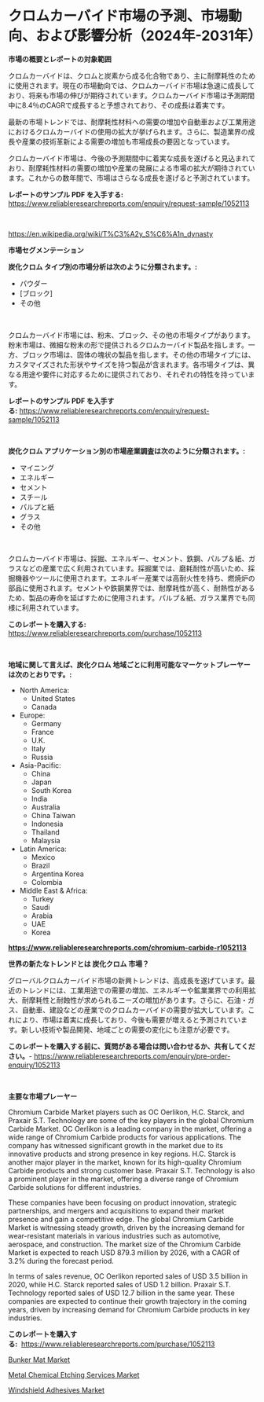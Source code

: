 <p><h1>クロムカーバイド市場の予測、市場動向、および影響分析（2024年-2031年）</h1></p><p><strong>市場の概要とレポートの対象範囲</strong></p>
<p><p>クロムカーバイドは、クロムと炭素から成る化合物であり、主に耐摩耗性のために使用されます。現在の市場動向では、クロムカーバイド市場は急速に成長しており、将来も市場の伸びが期待されています。クロムカーバイド市場は予測期間中に8.4％のCAGRで成長すると予想されており、その成長は着実です。</p><p>最新の市場トレンドでは、耐摩耗性材料への需要の増加や自動車および工業用途におけるクロムカーバイドの使用の拡大が挙げられます。さらに、製造業界の成長や産業の技術革新による需要の増加も市場成長の要因となっています。</p><p>クロムカーバイド市場は、今後の予測期間中に着実な成長を遂げると見込まれており、耐摩耗性材料の需要の増加や産業の発展による市場の拡大が期待されています。これからの数年間で、市場はさらなる成長を遂げると予測されています。</p></p>
<p><strong>レポートのサンプル PDF を入手する:</strong> <a href="https://www.reliableresearchreports.com/enquiry/request-sample/1052113">https://www.reliableresearchreports.com/enquiry/request-sample/1052113</a></p>
<p>&nbsp;</p>
<p><a href="https://en.wikipedia.org/wiki/T%C3%A2y_S%C6%A1n_dynasty">https://en.wikipedia.org/wiki/T%C3%A2y_S%C6%A1n_dynasty</a></p>
<p><strong>市場セグメンテーション</strong></p>
<p><strong>炭化クロム タイプ別の市場分析は次のように分類されます。:</strong></p>
<p><ul><li>パウダー</li><li>[ブロック]</li><li>その他</li></ul></p>
<p>&nbsp;</p>
<p><p>クロムカーバイド市場には、粉末、ブロック、その他の市場タイプがあります。粉末市場は、微細な粉末の形で提供されるクロムカーバイド製品を指します。一方、ブロック市場は、固体の塊状の製品を指します。その他の市場タイプには、カスタマイズされた形状やサイズを持つ製品が含まれます。各市場タイプは、異なる用途や要件に対応するために提供されており、それぞれの特性を持っています。</p></p>
<p><strong>レポートのサンプル PDF を入手する:</strong>&nbsp;<a href="https://www.reliableresearchreports.com/enquiry/request-sample/1052113">https://www.reliableresearchreports.com/enquiry/request-sample/1052113</a></p>
<p>&nbsp;</p>
<p><strong> 炭化クロム アプリケーション別の市場産業調査は次のように分類されます。:</strong></p>
<p><ul><li>マイニング</li><li>エネルギー</li><li>セメント</li><li>スチール</li><li>パルプと紙</li><li>グラス</li><li>その他</li></ul></p>
<p>&nbsp;</p>
<p><p>クロムカーバイド市場は、採掘、エネルギー、セメント、鉄鋼、パルプ＆紙、ガラスなどの産業で広く利用されています。採掘業では、磨耗耐性が高いため、採掘機器やツールに使用されます。エネルギー産業では高耐火性を持ち、燃焼炉の部品に使用されます。セメントや鉄鋼業界では、耐摩耗性が高く、耐熱性があるため、製品の寿命を延ばすために使用されます。パルプ＆紙、ガラス業界でも同様に利用されています。</p></p>
<p><strong>このレポートを購入する:</strong>&nbsp; <a href="https://www.reliableresearchreports.com/purchase/1052113">https://www.reliableresearchreports.com/purchase/1052113</a></p>
<p>&nbsp;</p>
<p><strong>地域に関して言えば、炭化クロム 地域ごとに利用可能なマーケットプレーヤーは次のとおりです。:</strong></p>
<p><ul>
    <li>
        North America:
        <ul>
            <li>United States</li>
            <li>Canada</li>
        </ul>
    </li>
    <li>
        Europe:
        <ul>
            <li>Germany</li>
            <li>France</li>
            <li>U.K.</li>
            <li>Italy</li>
            <li>Russia</li>
        </ul>
    </li>
    <li>
        Asia-Pacific:
        <ul>
            <li>China</li>
            <li>Japan</li>
            <li>South Korea</li>
            <li>India</li>
            <li>Australia</li>
            <li>China Taiwan</li>
            <li>Indonesia</li>
            <li>Thailand</li>
            <li>Malaysia</li>
        </ul>
    </li>
    <li>
        Latin America:
        <ul>
            <li>Mexico</li>
            <li>Brazil</li>
            <li>Argentina Korea</li>
            <li>Colombia</li>
        </ul>
    </li>
    <li>
        Middle East & Africa:
        <ul>
            <li>Turkey</li>
            <li>Saudi</li>
            <li>Arabia</li>
            <li>UAE</li>
            <li>Korea</li>
        </ul>
    </li>
    </ul></p>
<p><strong><a href="https://www.reliableresearchreports.com/chromium-carbide-r1052113">https://www.reliableresearchreports.com/chromium-carbide-r1052113</a></strong>&nbsp;</p>
<p><strong>世界の新たなトレンドとは 炭化クロム 市場？</strong></p>
<p><p>グローバルクロムカーバイド市場の新興トレンドは、高成長を遂げています。最近のトレンドには、工業用途での需要の増加、エネルギーや鉱業業界での利用拡大、耐摩耗性と耐蝕性が求められるニーズの増加があります。さらに、石油・ガス、自動車、建設などの産業でのクロムカーバイドの需要が拡大しています。これにより、市場は着実に成長しており、今後も需要が増えると予測されています。新しい技術や製品開発、地域ごとの需要の変化にも注意が必要です。</p></p>
<p><strong>このレポートを購入する前に、質問がある場合は問い合わせるか、共有してください。</strong>- <a href="https://www.reliableresearchreports.com/enquiry/pre-order-enquiry/1052113">https://www.reliableresearchreports.com/enquiry/pre-order-enquiry/1052113</a></p>
<p>&nbsp;</p>
<p><strong>主要な市場プレーヤー</strong></p>
<p><p>Chromium Carbide Market players such as OC Oerlikon, H.C. Starck, and Praxair S.T. Technology are some of the key players in the global Chromium Carbide Market. OC Oerlikon is a leading company in the market, offering a wide range of Chromium Carbide products for various applications. The company has witnessed significant growth in the market due to its innovative products and strong presence in key regions. H.C. Starck is another major player in the market, known for its high-quality Chromium Carbide products and strong customer base. Praxair S.T. Technology is also a prominent player in the market, offering a diverse range of Chromium Carbide solutions for different industries.</p><p>These companies have been focusing on product innovation, strategic partnerships, and mergers and acquisitions to expand their market presence and gain a competitive edge. The global Chromium Carbide Market is witnessing steady growth, driven by the increasing demand for wear-resistant materials in various industries such as automotive, aerospace, and construction. The market size of the Chromium Carbide Market is expected to reach USD 879.3 million by 2026, with a CAGR of 3.2% during the forecast period.</p><p>In terms of sales revenue, OC Oerlikon reported sales of USD 3.5 billion in 2020, while H.C. Starck reported sales of USD 1.2 billion. Praxair S.T. Technology reported sales of USD 12.7 billion in the same year. These companies are expected to continue their growth trajectory in the coming years, driven by increasing demand for Chromium Carbide products in key industries.</p></p>
<p><strong>このレポートを購入する:</strong>&nbsp;&nbsp;<a href="https://www.reliableresearchreports.com/purchase/1052113">https://www.reliableresearchreports.com/purchase/1052113</a></p>
<p><p><a href="https://github.com/hannahforsyth9786/Market-Research-Report-List-1/blob/main/bunker-mat-market.md">Bunker Mat Market</a></p><p><a href="https://issuu.com/reportprime-2/docs/metal-chemical-etching-services-market-size-2030.p">Metal Chemical Etching Services Market</a></p><p><a href="https://github.com/daveutchsj/Market-Research-Report-List-1/blob/main/windshield-adhesives-market.md">Windshield Adhesives Market</a></p></p>